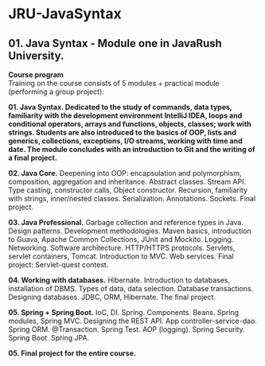# JRU-JavaSyntax<br>
## 01. Java Syntax - Module one in JavaRush University.<br>

**Course program**<br>
Training on the course consists of 5 modules + practical module (performing a group project):<br>

**01. Java Syntax. Dedicated to the study of commands, data types, familiarity with the development environment IntelliJ IDEA, loops and conditional operators, arrays and functions, objects, classes; work with strings. Students are also introduced to the basics of OOP, lists and generics, collections, exceptions, I/O streams, working with time and date. The module concludes with an introduction to Git and the writing of a final project.**<br>

**02. Java Core.** Deepening into OOP: encapsulation and polymorphism, composition, aggregation and inheritance. Abstract classes. Stream API. Type casting, constructor calls, Object constructor. Recursion, familiarity with strings, inner/nested classes. Serialization. Annotations. Sockets. Final project.<br>

**03. Java Professional.** Garbage collection and reference types in Java. Design patterns. Development methodologies. Maven basics, introduction to Guava, Apache Common Collections, JUnit and Mockito. Logging. Networking. Software architecture. HTTP/HTTPS protocols. Servlets, servlet containers, Tomcat. Introduction to MVC. Web services. Final project: Servlet-quest contest.<br>

**04. Working with databases.** Hibernate. Introduction to databases, installation of DBMS. Types of data, data selection. Database transactions. Designing databases. JDBC, ORM, Hibernate. The final project.<br>

**05. Spring + Spring Boot.** IoC, DI. Spring. Components. Beans. Spring modules, Spring MVC. Designing the REST API. App controller-service-dao. Spring ORM. @Transaction. Spring Test. AOP (logging). Spring Security. Spring Boot. Spring JPA.<br>

**05. Final project for the entire course.**<br>



